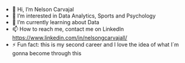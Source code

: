 - 👋 Hi, I’m Nelson Carvajal
- 👀 I’m interested in Data Analytics, Sports and Psychology
- 🌱 I’m currently learning about Data
- 📫 How to reach me, contact me on LinkedIn https://www.linkedin.com/in/nelsongcarvajall/
- ⚡ Fun fact: this is my second career and I love the idea of what I´m gonna become through this

<!---
ngcarvajall/ngcarvajall is a ✨ special ✨ repository because its `README.md` (this file) appears on your GitHub profile.
You can click the Preview link to take a look at your changes.
--->
